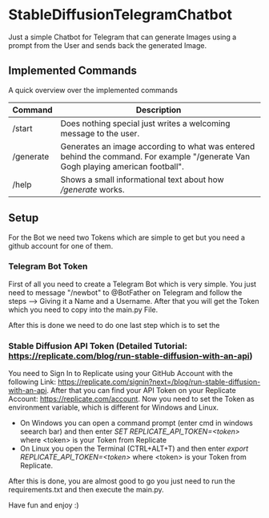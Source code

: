 # StableDiffusionTelegramChatbot
Just a simple Chatbot for Telegram that can generate Images using a prompt from the User and sends back the generated Image.

## Implemented Commands
A quick overview over the implemented commands

|Command|Description|
|:----------------|--------------------------------------------------------------------------------------------------------------------------------|
|/start           |Does nothing special just writes a welcoming message to the user.                                                               |
|/generate <Text> |Generates an image according to what was entered behind the command. For example "/generate Van Gogh playing american football".|
|/help            |Shows a small informational text about how */generate* works.                                                                   |

## Setup
For the Bot we need two Tokens which are simple to get but you need a github account for one of them.

### Telegram Bot Token
First of all you need to create a Telegram Bot which is very simple. You just need to message "/newbot" to @BotFather on Telegram and follow the steps --> Giving it a Name and a Username. After that you will get the Token which you need to copy into the main.py File.

After this is done we need to do one last step which is to set the 

### Stable Diffusion API Token (Detailed Tutorial: https://replicate.com/blog/run-stable-diffusion-with-an-api)
You need to Sign In to Replicate using your GitHub Account with the following Link: https://replicate.com/signin?next=/blog/run-stable-diffusion-with-an-api. After that you can find your API Token on your Replicate Account: https://replicate.com/account. Now you need to set the Token as environment variable, which is different for Windows and Linux.
- On Windows you can open a command prompt (enter cmd in windows seearch bar) and then enter *SET REPLICATE_API_TOKEN=\<token\>* where \<token\> is your Token from Replicate
- On Linux you open the Terminal (CTRL+ALT+T) and then enter *export REPLICATE_API_TOKEN=\<token\>* where \<token\> is your Token from Replicate.
  
After this is done, you are almost good to go you just need to run the requirements.txt and then execute the main.py.
  
Have fun and enjoy :)
